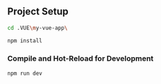 

## Project Setup
```sh
cd .VUE\my-vue-app\
```

```sh
npm install
```

### Compile and Hot-Reload for Development

```sh
npm run dev
```
